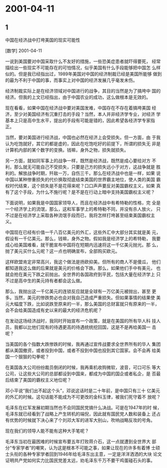 # 2001-04-11

## 1

中国在经济战中打垮美国的现实可能性

[数学] 2001-04-11

一说到美国要对中国采取什么不友好的措施，一些恐美症患者就吓得要死， 经常描绘出一些现实不可能存在的可怕情况，似乎美国有什么手段能够把中国怎 么样似的。但是我已经指出过，1989年美国对中国的经济制裁已经是美国所能够 做到的最为不利于中国的事，而事实上对中国的经济发展几乎毫发未伤。

经济制裁实际上是在经济领域对中国进行的战争，其目的当然是为了搞垮中 国的经济。但我的上文已经指出，由于中国农业的成功，这么做根本是无效的。

现在看看，如果中国在经济战中要对美国发难，中国存在不存在着搞垮美国 经济，至少对美国经济有沉重打击的手段？当然，本人并非经济学专业，对经济 学基本上只是高中生水平，提出的手段有可能是错的，因此希望各经济学专家指 正。

当然，要对美国进行经济战，中国也必然在经济上会受损失。但一方面，由 于我认为吃饱就好，其它的都是虚的，因此在吃饱吃好的前提下，所谓的损失无 非是计算机内部的某个数字的变换。钱嘛，身外之物，损失就损失。

另一方面，就如同军事上的战争一样，既然是经济战，既然是成心要给对方 不利，那么就无可能自己不受损失，只要是己方的损失远小于对方，这战争就是 胜利的。解放战争时期，歼敌一万，自伤三千。那么在经济战中也是一样，如果 说中国以某种惨重损失的代价换取彻底结束美国的世界霸主地位，使人类的美国 霸权时代结束，这个损失是不是花得来呢？口口声声要反对美国霸权主义，如果 真有了这个手段，为什么不施行呢？是不是在行动上暗中支持美国霸权主义呢？

下面说明，如果我是中国国家领导人，而且在经济战中有希特勒的性格，完 全是一个经济学上的流氓，那么，这和军事学上的希特勒不同，并没有杀人放火， 只不过是在经济学上采取各种流氓手段而已，我将怎样打垮甚至结束美国霸权主 义。

中国现在已经有价值一千八百亿美元的外汇，这些外汇中大部分其实就是美 元，假设有一千亿美元。那么，钱嘛，身外之物。假如我是经济学上的希特勒， 我要成心给美国难看，就干脆宣布中国将在短期内迅速将这一千亿美元抛光。那 么，抛了美元买什么元呢？这一点也明确宣布，全部购买欧元。

这样欧盟肯定非常高兴，我这个做法是扬欧抑美。但所有的商人不是傻瓜， 他们都知道我这么做的后果就是美元的价格会下跌。那么，如果他们手中有美元， 也就会抢在美元下跌之前抛出。全世界的各国政府到平民，包括大量在经济学上 只不过是高中生的美元持有者都会这么做。

那么，我抛出这一千亿美元的连锁反应就是全球有一万亿美元被抛出，甚至 更多。当然，美元的惨跌势必也会对我自己造成严重损失。但如果事情的结果使 美元大幅度下跌，比如说跌至原来的一半，那么美国的总财富就只有原来的一半， 会不会给美国造成有史以来的最大的经济危机呢？

在发动这场经济战时，我同时开始宣布一个政策，就是在美国的所有华人科 技人员，我都以比他们现有的待遇更高的待遇统统挖回国，这是不是再给美国一 击呢？

当美国的各个指数大跌惨跌的时候，我再通过宣传战要求全世界所有的华人 集团都从美国撤资，或者投到中国，或者不投到中国也投到其它国家。会不会再 给美国一个狠狠的勾拳呢？

在美国各大公司纷纷裁员倒闭的时候，我再乘机收购微软，波音，可口可乐 等大公司，让这些大公司的总部都设到中国来，都成为中国的国企或者私企，是 否最后结束了美国的霸权主义地位呢？

邓小平说“我们出不起这个头”，邓说这话时是二十年前，是中国只有三十 亿美元的外汇的时候。这句话能不能成为不可更改的金科玉律，被我们死守着不 放呢？

毛泽东在红军发展初期当然也不会同国民党搞什么决战。可是在1947年的时 候，毛泽东就已经看到了战略上产生转机的端倪，因此就有国民党人数和装备上 还占有优势的时候就下决心来了个刘邓大军的进军大别山，吹响战略反攻的号角。

现在我们的领导人能不能有这种大手笔呢？

毛泽东当初在最困难的时候宣布要五年打败蒋介石，这一点就遭到全世界大 部分“专家学者”的嘲笑，认为这是根本不可能之事，如果让现在的许多有着博 士硕士头衔的各种专家学者回到1946年给毛泽东出主意，一定是洋洋洒洒的大块 论文证明共产党如何实力比国民党差太远，劝毛泽东千万不要干鸡蛋碰石头的事。 

